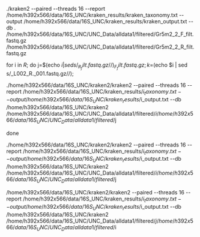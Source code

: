 ./kraken2 --paired --threads 16 --report /home/h392x566/data/16S_UNC/kraken_results/kraken_taxonomy.txt --output /home/h392x566/data/16S_UNC/kraken_results/kraken_output.txt  --db .     /home/h392x566/data/16S_UNC/UNC_Data/alldata1/filtered/Gr5m2_2_F_filt.fastq.gz  /home/h392x566/data/16S_UNC/UNC_Data/alldata1/filtered/Gr5m2_2_R_filt.fastq.gz



for i in *R*;
do
  j=$(echo $i | sed s/_R_filt.fastq.gz//)_F_filt.fastq.gz;
  k=$(echo $i | sed s/_L002_R\._001.fastq.gz//);

  ./home/h392x566/data/16S_UNC/kraken2/kraken2 --paired --threads 16 --report /home/h392x566/data/16S_UNC/kraken_results/$i_taxonomy.txt --output /home/h392x566/data/16S_UNC/kraken_results/$i_output.txt  --db   /home/h392x566/data/16S_UNC/kraken2   /home/h392x566/data/16S_UNC/UNC_Data/alldata1/filtered/$i  /home/h392x566/data/16S_UNC/UNC_Data/alldata1/filtered/$j

done

  ./home/h392x566/data/16S_UNC/kraken2/kraken2 --paired --threads 16 --report /home/h392x566/data/16S_UNC/kraken_results/$i_taxonomy.txt --output /home/h392x566/data/16S_UNC/kraken_results/$i_output.txt  --db   /home/h392x566/data/16S_UNC/kraken2   /home/h392x566/data/16S_UNC/UNC_Data/alldata1/filtered/$i  /home/h392x566/data/16S_UNC/UNC_Data/alldata1/filtered/$j

  /home/h392x566/data/16S_UNC/kraken2/kraken2 --paired --threads 16 --report /home/h392x566/data/16S_UNC/kraken_results/$i_taxonomy.txt --output /home/h392x566/data/16S_UNC/kraken_results/$i_output.txt  --db   /home/h392x566/data/16S_UNC/kraken2   /home/h392x566/data/16S_UNC/UNC_Data/alldata1/filtered/$j  /home/h392x566/data/16S_UNC/UNC_Data/alldata1/filtered/$i
